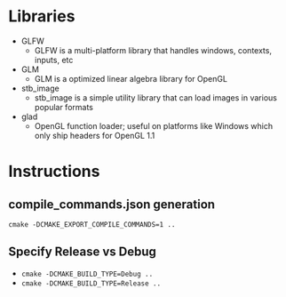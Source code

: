 # Libraries
* GLFW
    * GLFW is a multi-platform library that handles windows, contexts, inputs, etc
* GLM
    * GLM is a optimized linear algebra library for OpenGL
* stb_image
    * stb_image is a simple utility library that can load images in various popular formats
* glad
    * OpenGL function loader; useful on platforms like Windows which only ship headers for OpenGL 1.1

# Instructions
## compile_commands.json generation
```cmake -DCMAKE_EXPORT_COMPILE_COMMANDS=1 ..```
## Specify Release vs Debug
* ```cmake -DCMAKE_BUILD_TYPE=Debug ..```
* ```cmake -DCMAKE_BUILD_TYPE=Release ..```
